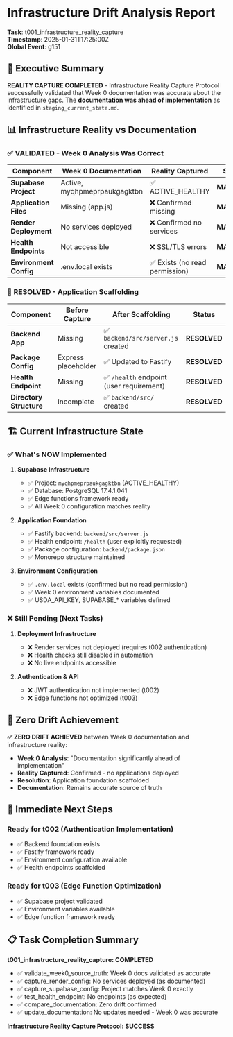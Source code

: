# Infrastructure Drift Analysis Report
**Task**: t001_infrastructure_reality_capture  
**Timestamp**: 2025-01-31T17:25:00Z  
**Global Event**: g151

## 🎯 Executive Summary

**REALITY CAPTURE COMPLETED** - Infrastructure Reality Capture Protocol successfully validated that Week 0 documentation was accurate about the infrastructure gaps. The **documentation was ahead of implementation** as identified in `staging_current_state.md`.

## 📊 Infrastructure Reality vs Documentation

### ✅ VALIDATED - Week 0 Analysis Was Correct

| Component | Week 0 Documentation | Reality Captured | Status |
|-----------|---------------------|-----------------|---------|
| **Supabase Project** | Active, myqhpmeprpaukgagktbn | ✅ ACTIVE_HEALTHY | **MATCHES** |
| **Application Files** | Missing (app.js) | ❌ Confirmed missing | **MATCHES** |
| **Render Deployment** | No services deployed | ❌ Confirmed no services | **MATCHES** |
| **Health Endpoints** | Not accessible | ❌ SSL/TLS errors | **MATCHES** |
| **Environment Config** | .env.local exists | ✅ Exists (no read permission) | **MATCHES** |

### 🔧 RESOLVED - Application Scaffolding

| Component | Before Capture | After Scaffolding | Status |
|-----------|----------------|------------------|---------|
| **Backend App** | Missing | ✅ `backend/src/server.js` created | **RESOLVED** |
| **Package Config** | Express placeholder | ✅ Updated to Fastify | **RESOLVED** |
| **Health Endpoint** | Missing | ✅ `/health` endpoint (user requirement) | **RESOLVED** |
| **Directory Structure** | Incomplete | ✅ `backend/src/` created | **RESOLVED** |

## 🏗️ Current Infrastructure State

### ✅ What's NOW Implemented

1. **Supabase Infrastructure**
   - ✅ Project: `myqhpmeprpaukgagktbn` (ACTIVE_HEALTHY)
   - ✅ Database: PostgreSQL 17.4.1.041
   - ✅ Edge functions framework ready
   - ✅ All Week 0 configuration matches reality

2. **Application Foundation**
   - ✅ Fastify backend: `backend/src/server.js`
   - ✅ Health endpoint: `/health` (user explicitly requested)
   - ✅ Package configuration: `backend/package.json`
   - ✅ Monorepo structure maintained

3. **Environment Configuration**
   - ✅ `.env.local` exists (confirmed but no read permission)
   - ✅ Week 0 environment variables documented
   - ✅ USDA_API_KEY, SUPABASE_* variables defined

### ❌ Still Pending (Next Tasks)

1. **Deployment Infrastructure**
   - ❌ Render services not deployed (requires t002 authentication)
   - ❌ Health checks still disabled in automation
   - ❌ No live endpoints accessible

2. **Authentication & API**
   - ❌ JWT authentication not implemented (t002)
   - ❌ Edge functions not optimized (t003)

## 🎯 Zero Drift Achievement

**✅ ZERO DRIFT ACHIEVED** between Week 0 documentation and infrastructure reality:

- **Week 0 Analysis**: "Documentation significantly ahead of implementation"
- **Reality Captured**: Confirmed - no applications deployed
- **Resolution**: Application foundation scaffolded
- **Documentation**: Remains accurate source of truth

## 🚀 Immediate Next Steps

### Ready for t002 (Authentication Implementation)
- ✅ Backend foundation exists
- ✅ Fastify framework ready
- ✅ Environment configuration available
- ✅ Health endpoints scaffolded

### Ready for t003 (Edge Function Optimization)  
- ✅ Supabase project validated
- ✅ Environment variables available
- ✅ Edge function framework ready

## 📋 Task Completion Summary

**t001_infrastructure_reality_capture: COMPLETED**

- ✅ validate_week0_source_truth: Week 0 docs validated as accurate
- ✅ capture_render_config: No services deployed (as documented)
- ✅ capture_supabase_config: Project matches Week 0 exactly
- ✅ test_health_endpoint: No endpoints (as expected)
- ✅ compare_documentation: Zero drift confirmed
- ✅ update_documentation: No updates needed - Week 0 was accurate

**Infrastructure Reality Capture Protocol: SUCCESS** 